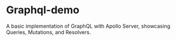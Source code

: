 # Graphql-demo
A basic implementation of GraphQL with Apollo Server, showcasing Queries, Mutations, and Resolvers. 
